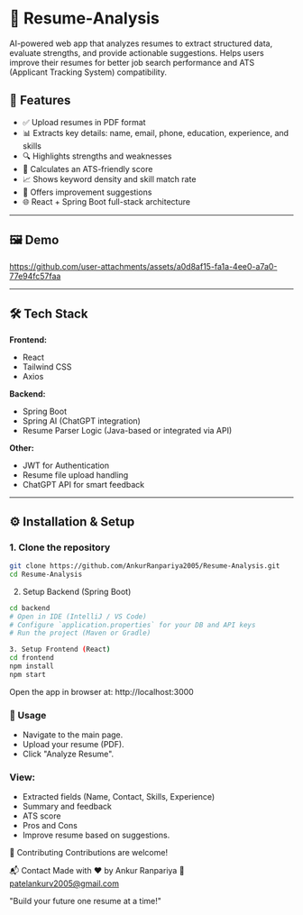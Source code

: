 # 📄 Resume‑Analysis

AI-powered web app that analyzes resumes to extract structured data, evaluate strengths, and provide actionable suggestions. Helps users improve their resumes for better job search performance and ATS (Applicant Tracking System) compatibility.

## 🚀 Features

- ✅ Upload resumes in PDF format
- 📊 Extracts key details: name, email, phone, education, experience, and skills
- 🔍 Highlights strengths and weaknesses
- 🧠 Calculates an ATS-friendly score
- 📈 Shows keyword density and skill match rate
- 💬 Offers improvement suggestions
- 🌐 React + Spring Boot full-stack architecture

---

## 🖼️ Demo

https://github.com/user-attachments/assets/a0d8af15-fa1a-4ee0-a7a0-77e94fc57faa

---

## 🛠 Tech Stack

**Frontend:**
- React
- Tailwind CSS
- Axios

**Backend:**
- Spring Boot
- Spring AI (ChatGPT integration)
- Resume Parser Logic (Java-based or integrated via API)

**Other:**
- JWT for Authentication
- Resume file upload handling
- ChatGPT API for smart feedback

---

## ⚙️ Installation & Setup

### 1. Clone the repository

```bash
git clone https://github.com/AnkurRanpariya2005/Resume-Analysis.git
cd Resume-Analysis
```
2. Setup Backend (Spring Boot)
```bash
cd backend
# Open in IDE (IntelliJ / VS Code)
# Configure `application.properties` for your DB and API keys
# Run the project (Maven or Gradle)
```
```bash
3. Setup Frontend (React)
cd frontend
npm install
npm start
```
Open the app in browser at:
http://localhost:3000

### 🧪 Usage
- Navigate to the main page.
- Upload your resume (PDF).
- Click "Analyze Resume".
  
### View:
 - Extracted fields (Name, Contact, Skills, Experience)
 - Summary and feedback
 - ATS score
 - Pros and Cons
 - Improve resume based on suggestions.


🤝 Contributing
Contributions are welcome!

📬 Contact
Made with ❤️ by Ankur Ranpariya
📧 patelankurv2005@gmail.com

"Build your future one resume at a time!"
